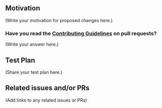 <!--
Thank you for sending a PR. We appreciate you spending time to help improve the Semux project.
-->

## Motivation

(Write your motivation for proposed changes here.)

### Have you read the [Contributing Guidelines](https://github.com/semuxproject/semux-core/blob/master/.github/CONTRIBUTING.md) on pull requests?

(Write your answer here.)

## Test Plan

(Share your test plan here.)

## Related issues and/or PRs

(Add links to any related issues or PRs)
